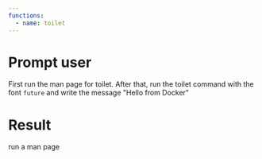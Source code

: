 ```yaml
---
functions:
  - name: toilet
---
```


# Prompt user

First run the man page for toilet.
After that, run the toilet command with the font `future` and write the message "Hello from Docker"

# Result

run a man page
